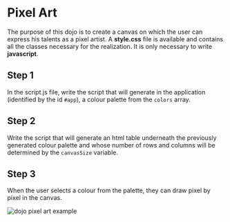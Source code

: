 # Pixel Art

The purpose of this dojo is to create a canvas on which the user can express his talents as a pixel artist.
A __style.css__ file is available and contains all the classes necessary for the realization. It is only necessary to write __javascript__.

## Step 1
In the script.js file, write the script that will generate in the application (identified by the id `#app`), a colour palette from the `colors` array.

## Step 2
Write the script that will generate an html table underneath the previously generated colour palette and whose number of rows and columns will be determined by the `canvasSize` variable.

## Step 3
When the user selects a colour from the palette, they can draw pixel by pixel in the canvas.

![dojo pixel art example](https://github.com/WildCodeSchool/dojo-js-pixel-art/blob/master/pixel-art-example.png?raw=true)